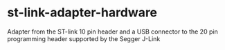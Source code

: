 # st-link-adapter-hardware
Adapter from the ST-link 10 pin header and a USB connector to the 20 pin programming header supported by the Segger J-Link
